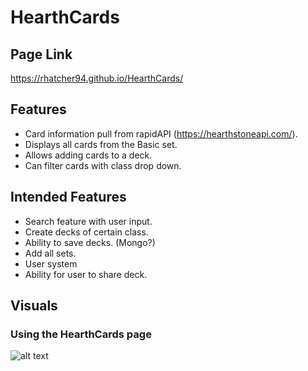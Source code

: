 # HearthCards

## Page Link
https://rhatcher94.github.io/HearthCards/

## Features
- Card information pull from rapidAPI (https://hearthstoneapi.com/).
- Displays all cards from the Basic set.
- Allows adding cards to a deck. 
- Can filter cards with class drop down. 

## Intended Features
- Search feature with user input. 
- Create decks of certain class.
- Ability to save decks. (Mongo?)
- Add all sets.
- User system
- Ability for user to share deck. 

## Visuals

### Using the HearthCards page
![alt text](https://github.com/Rhatcher94/HearthCards/blob/master/README_ASSETS/HearthCards.gif)

